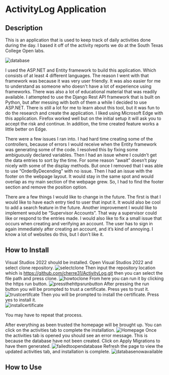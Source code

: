 # ActivityLog Application

## Description
This is an application that is used to keep track of daily activities done during the day.  I based it off of the activity reports we do at the South Texas College Open labs. 

![database](https://user-images.githubusercontent.com/128923702/228880535-f1fb3ba6-304a-479a-ab6c-9e0672ac68f8.png)

I used the ASP.NET and Entity framework to build this application.  Which consists of at least 4 different languages.  The reason I went with that framework was because it was very user friendly.  It was also easier for me to understand as someone who doesn't have a lot of experience using frameworks.  There was also a lot of educational material that was readily available.  I attempted to use the Django Rest API framework that is built on Python, but after messing with both of them a while I decided to use ASP.NET.  There is still a lot for me to learn about this tool, but it was fun to do the research and create the application.  I liked using Microsoft Edge with this application.  Firefox worked well but on the initial setup it will ask you to accept the risk and continue.  In addition, the time created feature works a little better on Edge.

There were a few issues I ran into.  I had hard time creating some of the controllers, because of errors I would receive when the Entity framework was generating some of the code.  I resolved this by fixing some ambiguously declared variables.  Then I had an issue where I couldn’t get the data entries to sort by the time.  For some reason “await” doesn’t play nicely with some of the display methods.  But once I removed that I was able to use “OrderByDecending” with no issue.  Then I had an issue with the footer on the webpage layout.  It would stay in the same spot and would overlap as my main section of the webpage grew.  So, I had to find the footer section and remove the position option.      

There are a few things I would like to change in the future.  The first is that I would like to have each entry tied to user that input it.  It would also be cool to add a search feature in the future.  Another improvement I would like to implement would be “Supervisor Accounts”.  That way a supervisor could like or respond to the entries made.  I would also like to fix a small issue that occurs when creating and verifying an account.  The user has to sign in again immediately after creating an account, and it’s kind of annoying.  I know a lot of websites do this, but I don’t like it. 

## How to Install
Visual Studios 2022 should be installed.
Open Visual Studios 2022 and select clone repository.
![selectclone](https://user-images.githubusercontent.com/128923702/228883631-dcbf3f45-dcbd-439d-8f54-f4009a787bf2.png)
Then input the repository location which is https://github.com/cherre31/ActivityLog.git then you can select the file path and press clone.
![howtoclone](https://user-images.githubusercontent.com/128923702/228883677-916efe65-8ba8-445a-a379-c9935277c890.png)
From here you can run it by clicking the https run button.
![pressthehttpsrunbutton](https://user-images.githubusercontent.com/128923702/228884068-eca4a3d5-25b9-4a42-aa5b-9dfc8a0f0776.png)
After pressing the run button you will be prompted to trust a certificate.  Press yes to trust it.
![trustcertifcate](https://user-images.githubusercontent.com/128923702/228893228-53775e51-1c35-4bcf-b495-746517d66c56.png)
Then you will be prompted to install the certificate.  Press yes to install it.   
![installcertificate](https://user-images.githubusercontent.com/128923702/228893266-0d0bcdd6-7bf2-4c4b-835b-3af61857b74c.png)

You may have to repeat that process. 

After everything as been trusted the homepage will be brought up.  You can click on the activities tab to complete the installation.
![Homepage](https://user-images.githubusercontent.com/128923702/228894308-eb06cc4d-96e5-4a34-97c8-f03e4a6d9f26.png)
Once the activities tab is opened you should see an error message.  This is because the database have not been created.  Click on Apply Migrations to have them generated.
![failedtoopendatabase](https://user-images.githubusercontent.com/128923702/228886381-bf90d710-5112-4d5a-b734-e3f5eadc5a0e.png)
Refresh the page to view the updated activities tab, and installation is complete. 
![databasenowavailable](https://user-images.githubusercontent.com/128923702/228886422-442efeba-53c5-4f17-9f9d-5ea957f447e7.png)

## How to Use

